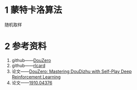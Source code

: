 # 1 蒙特卡洛算法
随机取样





# 2 参考资料
1. github——[DouZero](https://github.com/kwai/DouZero) 
2. github——[rlcard](https://github.com/datamllab/rlcard) 
3. 论文——[DouZero: Mastering DouDizhu with Self-Play Deep Reinforcement Learning](斗地主AI研学.assets/2106.06135.pdf) 
4. 论文——[1910.04376](斗地主AI研学.assets/1910.04376.pdf) 